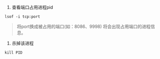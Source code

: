 1.  查看端口占用进程pid

```shell
lsof -i tcp:port
```

> 将port换成被占用的端口(如：8086、9998)
> 将会出现占用端口的进程信息。

1.  杀掉该进程

```shell
kill PID
```

